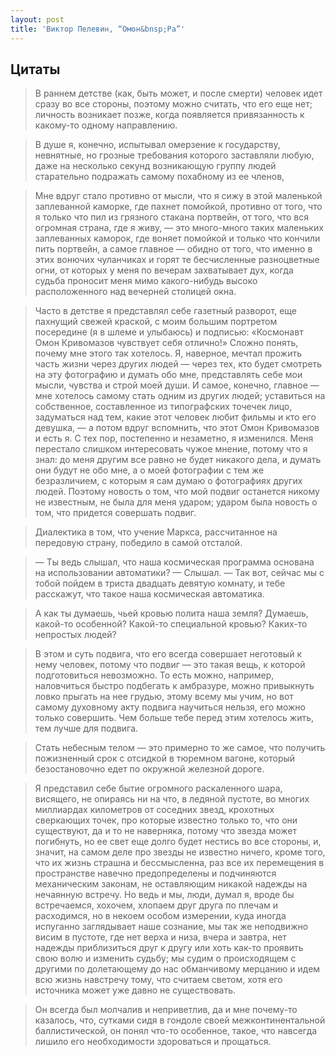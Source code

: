 ```yaml
---
layout: post
title: 'Виктор Пелевин, “Омон&bnsp;Ра”'
---
```


## Цитаты

>В раннем детстве (как, быть может, и после смерти) человек идет сразу во все стороны, поэтому можно считать, что его еще нет; личность возникает позже, когда появляется привязанность к какому-то одному направлению.

>В душе я, конечно, испытывал омерзение к государству, невнятные, но грозные требования которого заставляли любую, даже на несколько секунд возникающую группу людей старательно подражать самому похабному из ее членов,

>Мне вдруг стало противно от мысли, что я сижу в этой маленькой заплеванной каморке, где пахнет помойкой, противно от того, что я только что пил из грязного стакана портвейн, от того, что вся огромная страна, где я живу, — это много-много таких маленьких заплеванных каморок, где воняет помойкой и только что кончили пить портвейн, а самое главное — обидно от того, что именно в этих вонючих чуланчиках и горят те бесчисленные разноцветные огни, от которых у меня по вечерам захватывает дух, когда судьба проносит меня мимо какого-нибудь высоко расположенного над вечерней столицей окна.

>Часто в детстве я представлял себе газетный разворот, еще пахнущий свежей краской, с моим большим портретом посередине (я в шлеме и улыбаюсь) и подписью: «Космонавт Омон Кривомазов чувствует себя отлично!» Сложно понять, почему мне этого так хотелось. Я, наверное, мечтал прожить часть жизни через других людей — через тех, кто будет смотреть на эту фотографию и думать обо мне, представлять себе мои мысли, чувства и строй моей души. И самое, конечно, главное — мне хотелось самому стать одним из других людей; уставиться на собственное, составленное из типографских точечек лицо, задуматься над тем, какие этот человек любит фильмы и кто его девушка, — а потом вдруг вспомнить, что этот Омон Кривомазов и есть я. С тех пор, постепенно и незаметно, я изменился. Меня перестало слишком интересовать чужое мнение, потому что я знал: до меня другим все равно не будет никакого дела, и думать они будут не обо мне, а о моей фотографии с тем же безразличием, с которым я сам думаю о фотографиях других людей. Поэтому новость о том, что мой подвиг останется никому не известным, не была для меня ударом; ударом была новость о том, что придется совершать подвиг.

>Диалектика в том, что учение Маркса, рассчитанное на передовую страну, победило в самой отсталой.

>— Ты ведь слышал, что наша космическая программа основана на использовании автоматики?
>— Слышал.
>— Так вот, сейчас мы с тобой пойдем в триста двадцать девятую комнату, и тебе расскажут, что такое наша космическая автоматика.

>А как ты думаешь, чьей кровью полита наша земля? Думаешь, какой-то особенной? Какой-то специальной кровью? Каких-то непростых людей?

>В этом и суть подвига, что его всегда совершает неготовый к нему человек, потому что подвиг — это такая вещь, к которой подготовиться невозможно. То есть можно, например, наловчиться быстро подбегать к амбразуре, можно привыкнуть ловко прыгать на нее грудью, этому всему мы учим, но вот самому духовному акту подвига научиться нельзя, его можно только совершить. Чем больше тебе перед этим хотелось жить, тем лучше для подвига.

>Стать небесным телом — это примерно то же самое, что получить пожизненный срок с отсидкой в тюремном вагоне, который безостановочно едет по окружной железной дороге.

>Я представил себе бытие огромного раскаленного шара, висящего, не опираясь ни на что, в ледяной пустоте, во многих миллиардах километров от соседних звезд, крохотных сверкающих точек, про которые известно только то, что они существуют, да и то не наверняка, потому что звезда может погибнуть, но ее свет еще долго будет нестись во все стороны, и, значит, на самом деле про звезды не известно ничего, кроме того, что их жизнь страшна и бессмысленна, раз все их перемещения в пространстве навечно предопределены и подчиняются механическим законам, не оставляющим никакой надежды на нечаянную встречу. Но ведь и мы, люди, думал я, вроде бы встречаемся, хохочем, хлопаем друг друга по плечам и расходимся, но в некоем особом измерении, куда иногда испуганно заглядывает наше сознание, мы так же неподвижно висим в пустоте, где нет верха и низа, вчера и завтра, нет надежды приблизиться друг к другу или хоть как-то проявить свою волю и изменить судьбу; мы судим о происходящем с другими по долетающему до нас обманчивому мерцанию и идем всю жизнь навстречу тому, что считаем светом, хотя его источника может уже давно не существовать.

>Он всегда был молчалив и неприветлив, да и мне почему-то казалось, что, сутками сидя в гондоле своей межконтинентальной баллистической, он понял что-то особенное, такое, что навсегда лишило его необходимости здороваться и прощаться.
